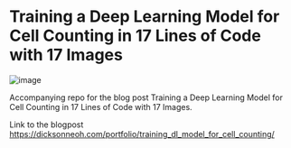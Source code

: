 # Training a Deep Learning Model for Cell Counting in 17 Lines of Code with 17 Images
![image](https://dicksonneoh.com/portfolio/training_dl_model_for_cell_counting/inference_hu4e27c33022e9aff192e501fa00651150_1733072_720x0_resize_box_2.png)

Accompanying repo for the blog post Training a Deep Learning Model for Cell Counting in 17 Lines of Code with 17 Images.

Link to the blogpost
https://dicksonneoh.com/portfolio/training_dl_model_for_cell_counting/
